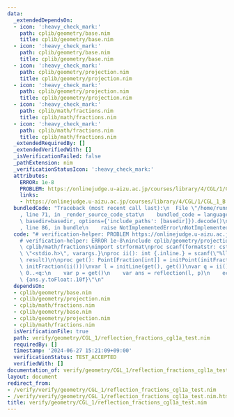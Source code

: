 ```yaml
---
data:
  _extendedDependsOn:
  - icon: ':heavy_check_mark:'
    path: cplib/geometry/base.nim
    title: cplib/geometry/base.nim
  - icon: ':heavy_check_mark:'
    path: cplib/geometry/base.nim
    title: cplib/geometry/base.nim
  - icon: ':heavy_check_mark:'
    path: cplib/geometry/projection.nim
    title: cplib/geometry/projection.nim
  - icon: ':heavy_check_mark:'
    path: cplib/geometry/projection.nim
    title: cplib/geometry/projection.nim
  - icon: ':heavy_check_mark:'
    path: cplib/math/fractions.nim
    title: cplib/math/fractions.nim
  - icon: ':heavy_check_mark:'
    path: cplib/math/fractions.nim
    title: cplib/math/fractions.nim
  _extendedRequiredBy: []
  _extendedVerifiedWith: []
  _isVerificationFailed: false
  _pathExtension: nim
  _verificationStatusIcon: ':heavy_check_mark:'
  attributes:
    ERROR: 1e-8
    PROBLEM: https://onlinejudge.u-aizu.ac.jp/courses/library/4/CGL/1/CGL_1_B
    links:
    - https://onlinejudge.u-aizu.ac.jp/courses/library/4/CGL/1/CGL_1_B
  bundledCode: "Traceback (most recent call last):\n  File \"/home/runner/.local/lib/python3.10/site-packages/onlinejudge_verify/documentation/build.py\"\
    , line 71, in _render_source_code_stat\n    bundled_code = language.bundle(stat.path,\
    \ basedir=basedir, options={'include_paths': [basedir]}).decode()\n  File \"/home/runner/.local/lib/python3.10/site-packages/onlinejudge_verify/languages/nim.py\"\
    , line 86, in bundle\n    raise NotImplementedError\nNotImplementedError\n"
  code: "# verification-helper: PROBLEM https://onlinejudge.u-aizu.ac.jp/courses/library/4/CGL/1/CGL_1_B\n\
    # verification-helper: ERROR 1e-8\ninclude cplib/geometry/projection\ninclude\
    \ cplib/math/fractions\nimport strformat\nproc scanf(formatstr: cstring){.header:\
    \ \"<stdio.h>\", varargs.}\nproc ii(): int {.inline.} = scanf(\"%lld\\n\", addr\
    \ result)\n\nproc get(): Point[Fraction[int]] = initPoint(initFraction(ii()),\
    \ initFraction(ii()))\nvar l = initLine(get(), get())\nvar q = ii()\nfor _ in\
    \ 0..<q:\n    var p = get()\n    var ans = reflection(l, p)\n    echo &\"{ans.x.toFloat:.10f}\
    \ {ans.y.toFloat:.10f}\"\n"
  dependsOn:
  - cplib/geometry/base.nim
  - cplib/geometry/projection.nim
  - cplib/math/fractions.nim
  - cplib/geometry/base.nim
  - cplib/geometry/projection.nim
  - cplib/math/fractions.nim
  isVerificationFile: true
  path: verify/geometry/CGL_1/reflection_fractions_cgl1a_test.nim
  requiredBy: []
  timestamp: '2024-06-27 15:21:09+09:00'
  verificationStatus: TEST_ACCEPTED
  verifiedWith: []
documentation_of: verify/geometry/CGL_1/reflection_fractions_cgl1a_test.nim
layout: document
redirect_from:
- /verify/verify/geometry/CGL_1/reflection_fractions_cgl1a_test.nim
- /verify/verify/geometry/CGL_1/reflection_fractions_cgl1a_test.nim.html
title: verify/geometry/CGL_1/reflection_fractions_cgl1a_test.nim
---
```


